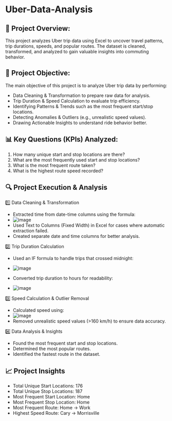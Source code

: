 # Uber-Data-Analysis

## 🚀 Project Overview:
This project analyzes Uber trip data using Excel to uncover travel patterns, trip durations, speeds, and popular routes. The dataset is cleaned, transformed, and analyzed to gain valuable insights into commuting behavior.

## 📌 Project Objective:
The main objective of this project is to analyze Uber trip data by performing:

- Data Cleaning & Transformation to prepare raw data for analysis.
- Trip Duration & Speed Calculation to evaluate trip efficiency.
- Identifying Patterns & Trends such as the most frequent start/stop locations.
- Detecting Anomalies & Outliers (e.g., unrealistic speed values).
- Drawing Actionable Insights to understand ride behavior better.

## 📊 Key Questions (KPIs) Analyzed:
1. How many unique start and stop locations are there?
2. What are the most frequently used start and stop locations?
3. What is the most frequent route taken?
4. What is the highest route speed recorded?

## 🔍 Project Execution & Analysis
1️⃣ Data Cleaning & Transformation
- Extracted time from date-time columns using the formula:
- ![image](https://github.com/user-attachments/assets/cff358f0-55b0-4a05-ad63-30ec2152ac92)
- Used Text to Columns (Fixed Width) in Excel for cases where automatic extraction failed.
- Created separate date and time columns for better analysis.

2️⃣ Trip Duration Calculation
- Used an IF formula to handle trips that crossed midnight:
- ![image](https://github.com/user-attachments/assets/52ca241e-e92e-46b3-81d4-2cdffe81cf25)

- Converted trip duration to hours for readability:
- ![image](https://github.com/user-attachments/assets/ca69ff11-d224-4490-a671-383bfeee46b4)

3️⃣ Speed Calculation & Outlier Removal
- Calculated speed using:
- ![image](https://github.com/user-attachments/assets/eb15067c-1dc8-45b7-b6ba-a8b4b509de80)
- Removed unrealistic speed values (>160 km/h) to ensure data accuracy.

4️⃣ Data Analysis & Insights
- Found the most frequent start and stop locations.
- Determined the most popular routes.
- Identified the fastest route in the dataset.

## 📈 Project Insights
- Total Unique Start Locations: 176
- Total Unique Stop Locations: 187
- Most Frequent Start Location: Home
- Most Frequent Stop Location: Home
- Most Frequent Route: Home → Work
- Highest Speed Route: Cary → Morrisville
